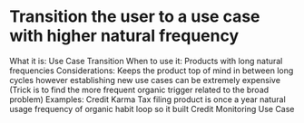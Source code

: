 # Transition the user to a use case with higher natural frequency

What it is: Use Case Transition
When to use it: Products with long natural frequencies
Considerations: Keeps the product top of mind in between long cycles however establishing new use cases can be extremely expensive (Trick is to find the more frequent organic trigger related to the broad problem)
Examples: Credit Karma Tax filing product is once a year natural usage frequency of organic habit loop so it built Credit Monitoring Use Case